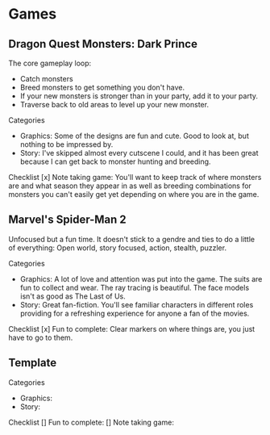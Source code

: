# Games

## Dragon Quest Monsters: Dark Prince

The core gameplay loop:

* Catch monsters
* Breed monsters to get something you don't have.
* If your new monsters is stronger than in your party, add it to your party.
* Traverse back to old areas to level up your new monster.

Categories

* Graphics: Some of the designs are fun and cute. Good to look at, but nothing to be impressed by.
* Story: I've skipped almost every cutscene I could, and it has been great because I can get back to monster hunting and breeding.

Checklist
[x] Note taking game: You'll want to keep track of where monsters are and what season they appear in as well as breeding combinations for monsters you can't easily get yet depending on where you are in the game.

## Marvel's Spider-Man 2

Unfocused but a fun time. It doesn't stick to a gendre and ties to do a little of everything: Open world, story focused, action, stealth, puzzler.

Categories

* Graphics: A lot of love and attention was put into the game. The suits are fun to collect and wear. The ray tracing is beautiful. The face models isn't as good as The Last of Us.
* Story: Great fan-fiction. You'll see familiar characters in different roles providing for a refreshing experience for anyone a fan of the movies.

Checklist
[x] Fun to complete: Clear markers on where things are, you just have to go to them.

## Template

Categories

* Graphics:
* Story:

Checklist
[] Fun to complete:
[] Note taking game:
